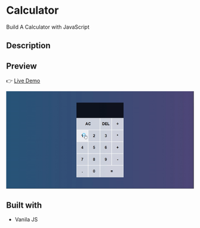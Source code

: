 # Calculator

Build A Calculator with JavaScript

## Description

## Preview

👉 [Live Demo](https://joyact-calculator.netlify.app/)

![Calculator](img/readme.gif)

## Built with

- Vanila JS
